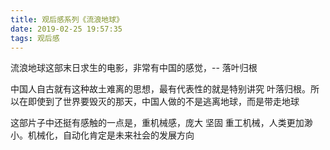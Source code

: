 ```yaml
---
title: 观后感系列《流浪地球》
date: 2019-02-25 19:57:35
tags: 观后感
---
```


<!-- More -->

流浪地球这部末日求生的电影，非常有中国的感觉，-- 落叶归根

中国人自古就有这种故土难离的思想，最有代表性的就是特别讲究 叶落归根。所以在即使到了世界要毁灭的那天，中国人做的不是逃离地球，而是带走地球

这部片子中还挺有感触的一点是，重机械感，庞大 坚固 重工机械，人类更加渺小。机械化，自动化肯定是未来社会的发展方向